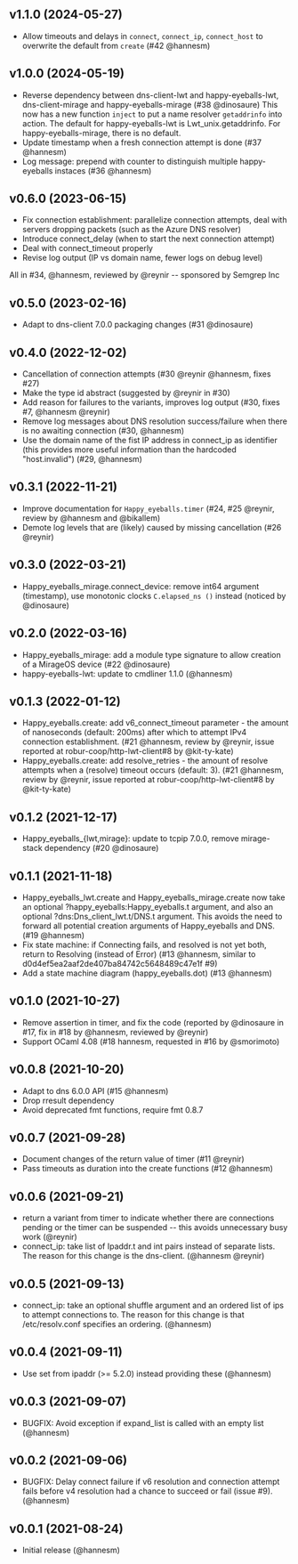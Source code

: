 ## v1.1.0 (2024-05-27)

* Allow timeouts and delays in `connect`, `connect_ip`, `connect_host` to
  overwrite the default from `create` (#42 @hannesm)

## v1.0.0 (2024-05-19)

* Reverse dependency between dns-client-lwt and happy-eyeballs-lwt,
  dns-client-mirage and happy-eyeballs-mirage (#38 @dinosaure)
  This now has a new function `inject` to put a name resolver `getaddrinfo`
  into action. The default for happy-eyeballs-lwt is Lwt_unix.getaddrinfo.
  For happy-eyeballs-mirage, there is no default.
* Update timestamp when a fresh connection attempt is done (#37 @hannesm)
* Log message: prepend with counter to distinguish multiple happy-eyeballs
  instaces (#36 @hannesm)

## v0.6.0 (2023-06-15)

* Fix connection establishment: parallelize connection attempts, deal with
  servers dropping packets (such as the Azure DNS resolver)
* Introduce connect_delay (when to start the next connection attempt)
* Deal with connect_timeout properly
* Revise log output (IP vs domain name, fewer logs on debug level)

All in #34, @hannesm, reviewed by @reynir -- sponsored by Semgrep Inc

## v0.5.0 (2023-02-16)

* Adapt to dns-client 7.0.0 packaging changes (#31 @dinosaure)

## v0.4.0 (2022-12-02)

* Cancellation of connection attempts (#30 @reynir @hannesm, fixes #27)
* Make the type id abstract (suggested by @reynir in #30)
* Add reason for failures to the variants, improves log output (#30, fixes #7, @hannesm @reynir)
* Remove log messages about DNS resolution success/failure when there is no
  awaiting connection (#30, @hannesm)
* Use the domain name of the fist IP address in connect_ip as identifier (this
  provides more useful information than the hardcoded "host.invalid") (#29, @hannesm)

## v0.3.1 (2022-11-21)

* Improve documentation for `Happy_eyeballs.timer` (#24, #25 @reynir, review by @hannesm and @bikallem)
* Demote log levels that are (likely) caused by missing cancellation (#26 @reynir)

## v0.3.0 (2022-03-21)

* Happy_eyeballs_mirage.connect_device: remove int64 argument (timestamp), use
  monotonic clocks `C.elapsed_ns ()` instead (noticed by @dinosaure)

## v0.2.0 (2022-03-16)

* Happy_eyeballs_mirage: add a module type signature to allow creation of
  a MirageOS device (#22 @dinosaure)
* happy-eyeballs-lwt: update to cmdliner 1.1.0 (@hannesm)

## v0.1.3 (2022-01-12)

* Happy_eyeballs.create: add v6_connect_timeout parameter - the amount of
  nanoseconds (default: 200ms) after which to attempt IPv4 connection
  establishment. (#21 @hannesm, review by @reynir, issue reported at
  robur-coop/http-lwt-client#8 by @kit-ty-kate)
* Happy_eyeballs.create: add resolve_retries - the amount of resolve attempts
  when a (resolve) timeout occurs (default: 3). (#21 @hannesm, review by
  @reynir, issue reported at robur-coop/http-lwt-client#8 by @kit-ty-kate)

## v0.1.2 (2021-12-17)

* Happy_eyeballs_{lwt,mirage}: update to tcpip 7.0.0, remove mirage-stack
  dependency (#20 @dinosaure)

## v0.1.1 (2021-11-18)

* Happy_eyeballs_lwt.create and Happy_eyeballs_mirage.create now take an
  optional ?happy_eyeballs:Happy_eyeballs.t argument, and also an optional
  ?dns:Dns_client_lwt.t/DNS.t argument. This avoids the need to forward all
  potential creation arguments of Happy_eyeballs and DNS. (#19 @hannesm)
* Fix state machine: if Connecting fails, and resolved is not yet both, return
  to Resolving (instead of Error) (#13 @hannesm,
  similar to d0d4ef5ea2aaf2de407ba84742c5648489c47e1f #9)
* Add a state machine diagram (happy_eyeballs.dot) (#13 @hannesm)

## v0.1.0 (2021-10-27)

* Remove assertion in timer, and fix the code (reported by @dinosaure in #17,
  fix in #18 by @hannesm, reviewed by @reynir)
* Support OCaml 4.08 (#18 hannesm, requested in #16 by @smorimoto)

## v0.0.8 (2021-10-20)

* Adapt to dns 6.0.0 API (#15 @hannesm)
* Drop rresult dependency
* Avoid deprecated fmt functions, require fmt 0.8.7

## v0.0.7 (2021-09-28)

* Document changes of the return value of timer (#11 @reynir)
* Pass timeouts as duration into the create functions (#12 @hannesm)

## v0.0.6 (2021-09-21)

* return a variant from timer to indicate whether there are connections pending
  or the timer can be suspended -- this avoids unnecessary busy work (@reynir)
* connect_ip: take list of Ipaddr.t and int pairs instead of separate lists.
  The reason for this change is the dns-client. (@hannesm @reynir)

## v0.0.5 (2021-09-13)

* connect_ip: take an optional shuffle argument and an ordered list of ips to
  attempt connections to. The reason for this change is that /etc/resolv.conf
  specifies an ordering. (@hannesm)

## v0.0.4 (2021-09-11)

* Use set from ipaddr (>= 5.2.0) instead providing these (@hannesm)

## v0.0.3 (2021-09-07)

* BUGFIX: Avoid exception if expand_list is called with an empty list (@hannesm)

## v0.0.2 (2021-09-06)

* BUGFIX: Delay connect failure if v6 resolution and connection attempt fails
  before v4 resolution had a chance to succeed or fail (issue #9). (@hannesm)

## v0.0.1 (2021-08-24)

* Initial release (@hannesm)
